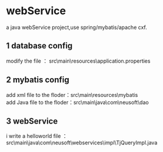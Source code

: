 # webService
a java webService project,use spring/mybatis/apache cxf.

## 1 database config
modify the file ： src\main\resources\application.properties

## 2 mybatis config
add xml file to the floder：src\main\resources\mybatis\
add Java file to the floder：src\main\java\com\neusoft\dao

## 3 webService
i write a helloworld file ： src\main\java\com\neusoft\webservices\impl\TjQueryImpl.java

